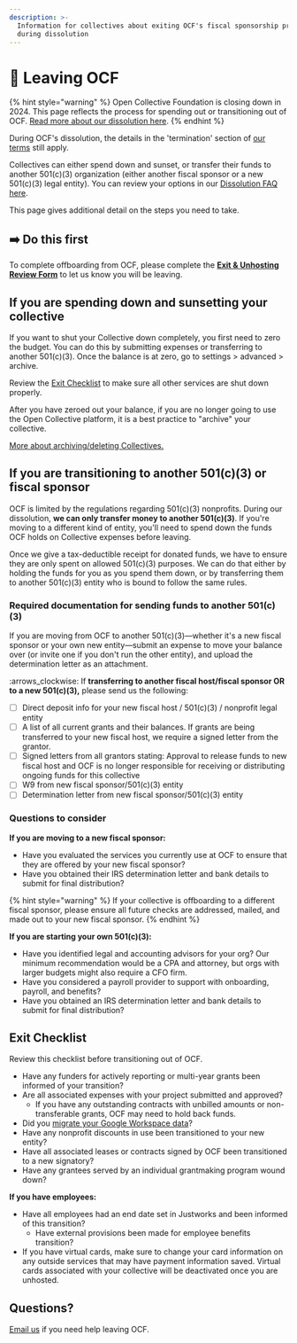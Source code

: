 ```yaml
---
description: >-
  Information for collectives about exiting OCF's fiscal sponsorship program
  during dissolution
---
```


# 🛑 Leaving OCF

{% hint style="warning" %}
Open Collective Foundation is closing down in 2024. This page reflects the process for spending out or transitioning out of OCF. [Read more about our dissolution here](./).
{% endhint %}

During OCF's dissolution, the details in the 'termination' section of [our terms](https://opencollective.com/foundation/terms) still apply.

Collectives can either spend down and sunset, or transfer their funds to another 501(c)(3) organization (either another fiscal sponsor or a new 501(c)(3) legal entity). You can review your options in our [Dissolution FAQ here](https://docs.opencollective.foundation/#what-are-our-options).&#x20;

This page gives additional detail on the steps you need to take.

## ➡️ Do this first

To complete offboarding from OCF, please complete the [**Exit & Unhosting Review Form**](https://docs.google.com/forms/d/e/1FAIpQLSeqCKSSKFIw5laas7S2lWjAH6ia\_G-790Y5rU1Kfz2ZLCHjVg/viewform) to let us know you will be leaving.

## If you are spending down and sunsetting your collective

If you want to shut your Collective down completely, you first need to zero the budget. You can do this by submitting expenses or transferring to another 501(c)(3). Once the balance is at zero, go to settings > advanced > archive.

Review the [Exit Checklist](leaving-ocf.md#exit-checklist) to make sure all other services are shut down properly.&#x20;

After you have zeroed out your balance, if you are no longer going to use the Open Collective platform, it is a best practice to "archive" your collective.

[More about archiving/deleting Collectives.](https://docs.opencollective.com/help/collectives/collective-settings/closing-a-collective)

## If you are transitioning to another 501(c)(3) or fiscal sponsor

OCF is limited by the regulations regarding 501(c)(3) nonprofits. During our dissolution, **we can only transfer money to another 501(c)(3)**. If you're moving to a different kind of entity, you'll need to spend down the funds OCF holds on Collective expenses before leaving.

Once we give a tax-deductible receipt for donated funds, we have to ensure they are only spent on allowed 501(c)(3) purposes. We can do that either by holding the funds for you as you spend them down, or by transferring them to another 501(c)(3) entity who is bound to follow the same rules.

### Required documentation for sending funds to another 501(c)(3)

If you are moving from OCF to another 501(c)(3)—whether it's a new fiscal sponsor or your own new entity—submit an expense to move your balance over (or invite one if you don't run the other entity), and upload the determination letter as an attachment.

:arrows\_clockwise: If **transferring to another fiscal host/fiscal sponsor OR to a new 501(c)(3),** please send us the following:

* [ ] Direct deposit info for your new fiscal host / 501(c)(3) / nonprofit legal entity
* [ ] A list of all current grants and their balances. If grants are being transferred to your new fiscal host, we require a signed letter from the grantor.
* [ ] Signed letters from all grantors stating: Approval to release funds to new fiscal host and OCF is no longer responsible for receiving or distributing ongoing funds for this collective
* [ ] W9 from new fiscal sponsor/501(c)(3) entity
* [ ] Determination letter from new fiscal sponsor/501(c)(3) entity

### Questions to consider

**If you are moving to a new fiscal sponsor:**

* Have you evaluated the services you currently use at OCF to ensure that they are offered by your new fiscal sponsor?
* Have you obtained their IRS determination letter and bank details to submit for final distribution?

{% hint style="warning" %}
If your collective is offboarding to a different fiscal sponsor, please ensure all future checks are addressed, mailed, and made out to your new fiscal sponsor.
{% endhint %}

**If you are starting your own 501(c)(3):**

* Have you identified legal and accounting advisors for your org? Our minimum recommendation would be a CPA and attorney, but orgs with larger budgets might also require a CFO firm.
* Have you considered a payroll provider to support with onboarding, payroll, and benefits?
* Have you obtained an IRS determination letter and bank details to submit for final distribution?

## **Exit Checklist**

Review this checklist before transitioning out of OCF.&#x20;

* Have any funders for actively reporting or multi-year grants been informed of your transition?
* Are all associated expenses with your project submitted and approved?
  * If you have any outstanding contracts with unbilled amounts or non-transferable grants, OCF may need to hold back funds.
* Did you [migrate your Google Workspace data](https://docs.opencollective.foundation/#what-happens-to-our-google-workspace-email-drive-etc.-can-i-transfer-it)?&#x20;
* Have any nonprofit discounts in use been transitioned to your new entity?
* Have all associated leases or contracts signed by OCF been transitioned to a new signatory?
* Have any grantees served by an individual grantmaking program wound down?

**If you have employees:**

* Have all employees had an end date set in Justworks and been informed of this transition?
  * Have external provisions been made for employee benefits transition?
* If you have virtual cards, make sure to change your card information on any outside services that may have payment information saved. Virtual cards associated with your collective will be deactivated once you are unhosted.

## **Questions?**

[Email us](mailto:generalinquiries@opencollective.org) if you need help leaving OCF.

